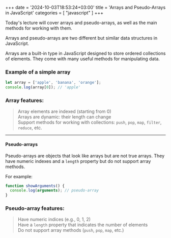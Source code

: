 +++
date = '2024-10-03T18:53:24+03:00'
title = 'Arrays and Pseudo-Arrays in JavaScript'
categories = [ "javascript" ]
+++

Today's lecture will cover arrays and pseudo-arrays, as well as the main methods for working with them.

Arrays and pseudo-arrays are two different but similar data structures in JavaScript.

Arrays are a built-in type in JavaScript designed to store ordered collections of elements. They come with many useful methods for manipulating data.

### Example of a simple array

```js
let array = ['apple', 'banana', 'orange'];
console.log(array[0]); // 'apple'
```

### Array features:

> Array elements are indexed (starting from 0)  
> Arrays are dynamic: their length can change  
> Support methods for working with collections: `push`, `pop`, `map`, `filter`, `reduce`, etc.

---

#### Pseudo-arrays

Pseudo-arrays are objects that look like arrays but are not true arrays. They have numeric indexes and a `length` property but do not support array methods.

For example:

```js
function showArguments() {
  console.log(arguments); // pseudo-array
}
```

### Pseudo-array features:

> Have numeric indices (e.g., 0, 1, 2)  
> Have a `length` property that indicates the number of elements  
> Do not support array methods (`push`, `pop`, `map`, etc.)